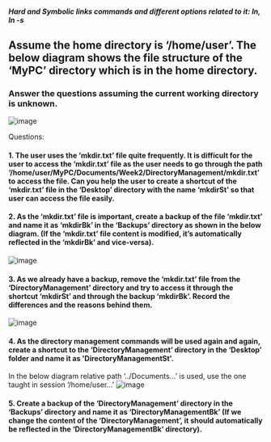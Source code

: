 ##### Hard and Symbolic links commands and different options related to it: ln, ln -s	

## Assume the home directory is ‘/home/user’. The below diagram shows the file structure of the ‘MyPC’ directory which is in the home directory.
### Answer the questions assuming the current working directory is unknown.

 ![image](https://github.com/pratham-garg-456/OPS145-SLG/assets/81003075/6b11454b-c111-45b7-90f1-b68d2bb11324)

Questions:
#### 1.	The user uses the ‘mkdir.txt’ file quite frequently. It is difficult for the user to access the ‘mkdir.txt’ file as the user needs to go through the path ‘/home/user/MyPC/Documents/Week2/DirectoryManagement/mkdir.txt’ to access the file. Can you help the user to create a shortcut of the ‘mkdir.txt’ file in the ‘Desktop’ directory with the name ‘mkdirSt’ so that user can access the file easily.

#### 2.	As the ‘mkdir.txt’ file is important, create a backup of the file ‘mkdir.txt’ and name it as ‘mkdirBk’ in the ‘Backups’ directory as shown in the below diagram. (If the ‘mkdir.txt’ file content is modified, it’s automatically reflected in the ‘mkdirBk’ and vice-versa).
 ![image](https://github.com/pratham-garg-456/OPS145-SLG/assets/81003075/94f19fdc-a34e-49c9-be97-eb188ca94a2b)

#### 3.	As we already have a backup, remove the ‘mkdir.txt’ file from the ‘DirectoryManagement’ directory and try to access it through the shortcut ‘mkdirSt’ and through the backup ‘mkdirBk’. Record the differences and the reasons behind them.
 ![image](https://github.com/pratham-garg-456/OPS145-SLG/assets/81003075/7da9075e-4ce9-42f7-909d-14726407ae84)

#### 4.	As the directory management commands will be used again and again, create a shortcut to the ‘DirectoryManagement’ directory in the ‘Desktop’ folder and name it as 'DirectoryManagementSt'.
In the below diagram relative path ‘../Documents...’ is used, use the one taught in session ‘/home/user...’
 ![image](https://github.com/pratham-garg-456/OPS145-SLG/assets/81003075/7b85cb5d-d7e6-4c9b-8b1c-1723322a271a)

#### 5.	Create a backup of the ‘DirectoryManagement’ directory in the ‘Backups’ directory and name it as ‘DirectoryManagementBk’ (If we change the content of the ‘DirectoryManagement’, it should automatically be reflected in the ‘DirectoryManagementBk’ directory).	
